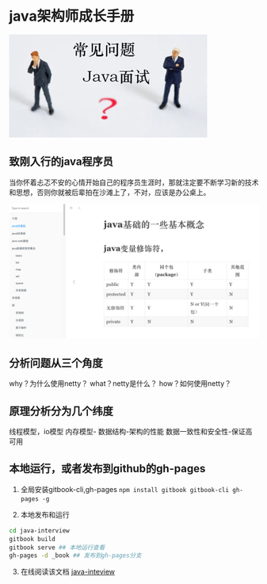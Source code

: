 # java架构师成长手册

![java面试](images/interview.gif)
## 致刚入行的java程序员
当你怀着忐忑不安的心情开始自己的程序员生涯时，那就注定要不断学习新的技术和思想，否则你就被后辈拍在沙滩上了，不对，应该是办公桌上。

![书籍截图](images/book.png)

## 分析问题从三个角度
why？为什么使用netty？
what？netty是什么？
how？如何使用netty？

## 原理分析分为几个纬度
线程模型，io模型
内存模型-
数据结构-架构的性能
数据一致性和安全性-保证高可用

## 本地运行，或者发布到github的gh-pages
1. 全局安装gitbook-cli,gh-pages
`npm install gitbook gitbook-cli gh-pages -g`

2. 本地发布和运行
```bash
cd java-interview
gitbook build
gitbook serve ## 本地运行查看
gh-pages -d _book ## 发布到gh-pages分支
```
3. 在线阅读该文档
[java-inteview](https://maochunguang.github.io/java-interview/)
